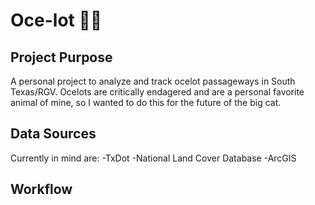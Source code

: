 # Oce-lot 🐆🐱
## Project Purpose
A personal project to analyze and track ocelot passageways in South Texas/RGV. Ocelots are critically endagered and are a personal favorite animal of mine, so I wanted to do this for the future of the big cat. 
## Data Sources
Currently in mind are:
-TxDot
-National Land Cover Database
-ArcGIS
## Workflow
